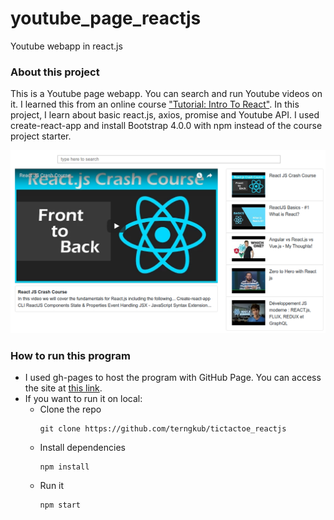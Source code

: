 # youtube_page_reactjs
Youtube webapp in react.js

### About this project
This is a Youtube page webapp. You can search and run Youtube videos on it. I learned this from an online course ["Tutorial: Intro To React"](https://www.udemy.com/react-redux). In this project, I learn about basic react.js, axios, promise and Youtube API. I used create-react-app and install Bootstrap 4.0.0 with npm instead of the course project starter.

![youtube_page_reactjs](screenshot.png/?raw=true)

### How to run this program
* I used gh-pages to host the program with GitHub Page. You can access the site at [this link](https://terngkub.github.io/youtube_page_reactjs).
* If you want to run it on local:
	* Clone the repo
		```
		git clone https://github.com/terngkub/tictactoe_reactjs
		```
	* Install dependencies
		```
		npm install
		```
	* Run it
		```
		npm start
		```
